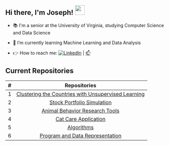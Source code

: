 
## Hi there, I'm Joseph! <img src="https://raw.githubusercontent.com/MartinHeinz/MartinHeinz/master/wave.gif" width="30px">

* 📚 I'm a senior at the University of Virginia, studying Computer Science and Data Science

* 🌱 I’m currently learning Machine Learning and Data Analysis

<!-- Actual text -->

* 👉 How to reach me: [![LinkedIn][2.2]][2] | [📫](mailto:sl5nj@virginia.edu)

<!-- Icons -->

[1.2]: http://i.imgur.com/wWzX9uB.png (twitter icon without padding)
[2.2]: https://raw.githubusercontent.com/MartinHeinz/MartinHeinz/master/linkedin-3-16.png (LinkedIn icon without padding)

<!-- Links to your social media accounts -->


[2]: https://www.linkedin.com/in/lee-sangwoo/

## Current Repositories

| # | Repositories |
|:---:|:---:|
|1| [Clustering the Countries with Unsupervised Learning](https://github.com/josephswlee/Clustering-the-Countries-with-Unsupervised-Learning)|
|2| [Stock Portfolio Simulation](https://github.com/josephswlee/Stock-Portfolio)|
|3| [Animal Behavior Research Tools](https://github.com/josephswlee/Shin-Lab-Tools)|
|4| [Cat Care Application](https://github.com/josephswlee/cat-care)|
|5| [Algorithms](https://github.com/josephswlee/Algorithm)|
|6| [Program and Data Representation](https://github.com/josephswlee/Program-and-Data-Representation)|

<!-- ## Github Stats -->
<!-- [![Top Langs](https://github-readme-stats.vercel.app/api/top-langs/?username=josephswlee&langs_count=8)](https://github.com/josephswlee) -->
